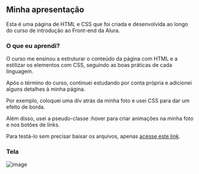 ##  Minha apresentação 

Esta é uma página de HTML e CSS que foi criada e desenvolvida ao longo do curso de introdução ao Front-end da Alura.

### O que eu aprendi? 

O curso me ensinou a estruturar o conteúdo da página com HTML e a estilizar os elementos com CSS, seguindo as boas práticas de cada linguagem. 

Após o término do curso, continuei estudando por conta própria e adicionei alguns detalhes à minha página.

Por exemplo, coloquei uma div atrás da minha foto e usei CSS para dar um efeito de borda.

Além disso, usei a pseudo-classe :hover para criar animações na minha foto e nos botões de links.

Para testá-lo sem precisar baixar os arquivos, apenas [acesse este link](https://jogo-do-numero-misterioso.vercel.app/).

### Tela

![image](https://github.com/MateusPerpetuo/minha-apresentacao/assets/129229556/446d7311-1fdf-4155-a297-38fb3ae5a820)

